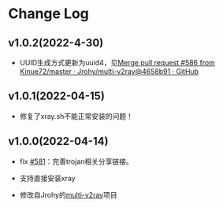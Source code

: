 # Change Log

## v1.0.2(2022-4-30)

* UUID生成方式更新为uuid4，见[Merge pull request #586 from Kinue72/master · Jrohy/multi-v2ray@4658b91 · GitHub](https://github.com/Jrohy/multi-v2ray/commit/4658b91a11d6819c16e4b5e1d3417af20794a03f)

## v1.0.1(2022-04-15)

* 修复了xray.sh不能正常安装的问题！

## v1.0.0(2022-04-14)

* fix [#581](https://github.com/Jrohy/multi-v2ray/issues/581)：完善trojan相关分享链接。

* 支持直接安装xray

* 修改自Jrohy的[multi-v2ray](https://github.com/Jrohy/multi-v2ray)项目